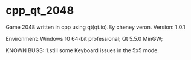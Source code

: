 # cpp_qt_2048
Game 2048 written in cpp using qt(qt.io).By cheney veron.
Version:
1.0.1

Environment:
Windows 10 64-bit professional;
Qt 5.5.0 MinGW;

KNOWN BUGS:
1.still some Keyboard issues in the 5x5 mode.
